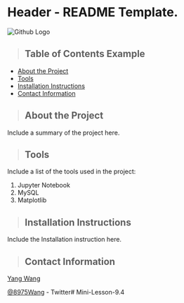 # Header - README Template.
![Github Logo](https://github.githubassets.com/images/modules/logos_page/Octocat.png "Github logo - markdown")
>## Table of Contents Example
* [About the Project](#about_the_project)
* [Tools](#tools)
* [Installation Instructions](#installation_instructions)
* [Contact Information](#contact)
  
<a class="anchor" id="about_the_project"></a>
>## About the Project
Include a summary of the project here.

<a class="achor" id="tools"></a>
>## Tools
Include a list of the tools used in the project:
1. Jupyter Notebook
2. MySQL
3. Matplotlib

<a class="anchor"
 id="installation_instructions"></a>
>## Installation Instructions
Include the Installation instruction here.

<a class="anchor" id="contact"></a>
>## Contact Information
[Yang Wang](https://www.linkedin.com/in/yangwang/detail/recent-activity/posts)

[@8975Wang](https://twitter.com/) - Twitter# Mini-Lesson-9.4
